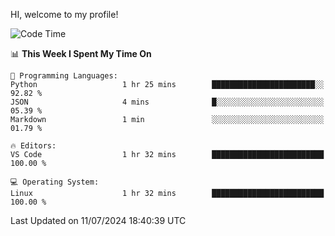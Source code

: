 HI, welcome to my profile!
<!--START_SECTION:waka-->
![Code Time](http://img.shields.io/badge/Code%20Time-1%2C863%20hrs%2018%20mins-blue)

📊 **This Week I Spent My Time On** 

```text
💬 Programming Languages: 
Python                   1 hr 25 mins        ███████████████████████░░   92.82 % 
JSON                     4 mins              █░░░░░░░░░░░░░░░░░░░░░░░░   05.39 % 
Markdown                 1 min               ░░░░░░░░░░░░░░░░░░░░░░░░░   01.79 % 

🔥 Editors: 
VS Code                  1 hr 32 mins        █████████████████████████   100.00 % 

💻 Operating System: 
Linux                    1 hr 32 mins        █████████████████████████   100.00 % 
```


 Last Updated on 11/07/2024 18:40:39 UTC
<!--END_SECTION:waka-->
